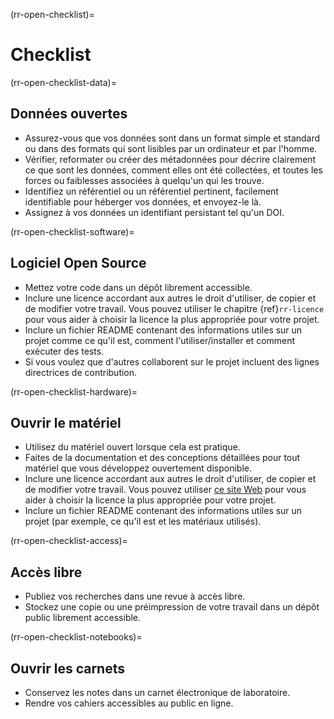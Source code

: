 (rr-open-checklist)=
# Checklist

(rr-open-checklist-data)=
## Données ouvertes


- Assurez-vous que vos données sont dans un format simple et standard ou dans des formats qui sont lisibles par un ordinateur et par l'homme.
- Vérifier, reformater ou créer des métadonnées pour décrire clairement ce que sont les données, comment elles ont été collectées, et toutes les forces ou faiblesses associées à quelqu'un qui les trouve.
- Identifiez un référentiel ou un référentiel pertinent, facilement identifiable pour héberger vos données, et envoyez-le là.
- Assignez à vos données un identifiant persistant tel qu'un DOI.

(rr-open-checklist-software)=
## Logiciel Open Source

- Mettez votre code dans un dépôt librement accessible.
- Inclure une licence accordant aux autres le droit d'utiliser, de copier et de modifier votre travail. Vous pouvez utiliser le chapitre {ref}`rr-licence` pour vous aider à choisir la licence la plus appropriée pour votre projet.
- Inclure un fichier README contenant des informations utiles sur un projet comme ce qu'il est, comment l'utiliser/installer et comment exécuter des tests.
- Si vous voulez que d'autres collaborent sur le projet incluent des lignes directrices de contribution.

(rr-open-checklist-hardware)=
## Ouvrir le matériel

- Utilisez du matériel ouvert lorsque cela est pratique.
- Faites de la documentation et des conceptions détaillées pour tout matériel que vous développez ouvertement disponible.
- Inclure une licence accordant aux autres le droit d'utiliser, de copier et de modifier votre travail. Vous pouvez utiliser [ce site Web](https://choosealicense.com/) pour vous aider à choisir la licence la plus appropriée pour votre projet.
- Inclure un fichier README contenant des informations utiles sur un projet (par exemple, ce qu'il est et les matériaux utilisés).

(rr-open-checklist-access)=
## Accès libre

- Publiez vos recherches dans une revue à accès libre.
- Stockez une copie ou une préimpression de votre travail dans un dépôt public librement accessible.

(rr-open-checklist-notebooks)=
## Ouvrir les carnets

- Conservez les notes dans un carnet électronique de laboratoire.
- Rendre vos cahiers accessibles au public en ligne.
